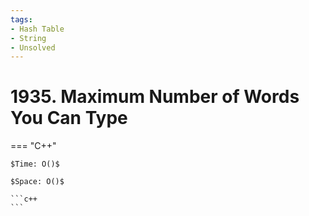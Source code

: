 ```yaml
---
tags:
- Hash Table
- String
- Unsolved
---
```



# 1935. Maximum Number of Words You Can Type

=== "C++"

    $Time: O()$

    $Space: O()$

    ```c++
    ```
